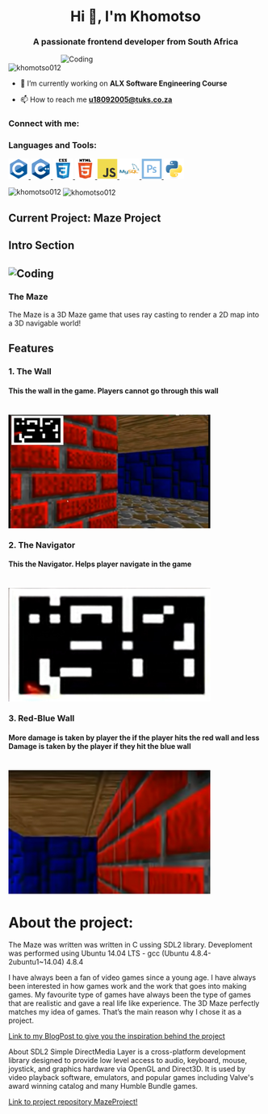 <h1 align="center">Hi 👋, I'm Khomotso</h1>
<h3 align="center">A passionate frontend developer from South Africa</h3>
<img align="right" alt="Coding" width="400" src="https://media.tenor.com/whgQwNlVvNkAAAAi/xero-code.gif">

<p align="left"> <img src="https://komarev.com/ghpvc/?username=khomotso012&label=Profile%20views&color=0e75b6&style=flat" alt="khomotso012" /> </p>

- 🔭 I’m currently working on **ALX Software Engineering Course**

- 📫 How to reach me **u18092005@tuks.co.za**


<h3 align="left">Connect with me:</h3>
<p align="left">
</p>

<h3 align="left">Languages and Tools:</h3>
<p align="left"> <a href="https://www.cprogramming.com/" target="_blank" rel="noreferrer"> <img src="https://raw.githubusercontent.com/devicons/devicon/master/icons/c/c-original.svg" alt="c" width="40" height="40"/> </a> <a href="https://www.w3schools.com/cpp/" target="_blank" rel="noreferrer"> <img src="https://raw.githubusercontent.com/devicons/devicon/master/icons/cplusplus/cplusplus-original.svg" alt="cplusplus" width="40" height="40"/> </a> <a href="https://www.w3schools.com/css/" target="_blank" rel="noreferrer"> <img src="https://raw.githubusercontent.com/devicons/devicon/master/icons/css3/css3-original-wordmark.svg" alt="css3" width="40" height="40"/> </a> <a href="https://www.w3.org/html/" target="_blank" rel="noreferrer"> <img src="https://raw.githubusercontent.com/devicons/devicon/master/icons/html5/html5-original-wordmark.svg" alt="html5" width="40" height="40"/> </a> <a href="https://developer.mozilla.org/en-US/docs/Web/JavaScript" target="_blank" rel="noreferrer"> <img src="https://raw.githubusercontent.com/devicons/devicon/master/icons/javascript/javascript-original.svg" alt="javascript" width="40" height="40"/> </a> <a href="https://www.mysql.com/" target="_blank" rel="noreferrer"> <img src="https://raw.githubusercontent.com/devicons/devicon/master/icons/mysql/mysql-original-wordmark.svg" alt="mysql" width="40" height="40"/> </a> <a href="https://www.photoshop.com/en" target="_blank" rel="noreferrer"> <img src="https://raw.githubusercontent.com/devicons/devicon/master/icons/photoshop/photoshop-line.svg" alt="photoshop" width="40" height="40"/> </a> <a href="https://www.python.org" target="_blank" rel="noreferrer"> <img src="https://raw.githubusercontent.com/devicons/devicon/master/icons/python/python-original.svg" alt="python" width="40" height="40"/> </a> </p>

<p><img align="left" src="https://github-readme-stats.vercel.app/api/top-langs?username=khomotso012&show_icons=true&locale=en&layout=compact" alt="khomotso012" /></p>

<p>&nbsp;<img align="center" src="https://github-readme-stats.vercel.app/api?username=khomotso012&show_icons=true&locale=en" alt="khomotso012" /></p>

## Current Project: Maze Project
## Intro Section
## <img align="center" alt="Coding" width="400" src="https://miro.medium.com/v2/resize:fit:1400/format:webp/1*dVjc_KAj5ftSc0AZLjME6g.png">
### The Maze
The Maze is a 3D Maze game that uses ray casting to render a 2D map into a 3D navigable world!

## Features
### 1. The Wall
#### This the wall in the game. Players cannot go through this wall
# <img align="center" alt="Coding" width="400" src="https://raw.githubusercontent.com/Khomotso012/Maze-Project/master/images/Screenshot%20(46).png">

### 2. The Navigator
#### This the Navigator. Helps player navigate in the game
# <img align="center" alt="Coding" width="400" src="https://raw.githubusercontent.com/Khomotso012/Maze-Project/master/images/cc.jpg">

### 3. Red-Blue Wall
#### More damage is taken by player the if the player hits the red wall and less Damage is taken by the player if they hit the blue wall
# <img align="center" alt="Coding" width="400" src="https://raw.githubusercontent.com/Khomotso012/Maze-Project/master/images/redwall.png">


# About the project:
The Maze was written was written in C ussing SDL2 library. Deveploment was performed using Ubuntu 14.04 LTS - gcc (Ubuntu 4.8.4-2ubuntu1~14.04) 4.8.4

I have always been a fan of video games since a young age. I have always been interested in how games work and the work that goes into making games. My favourite type of games have always been the type of games that are realistic and gave a real life like experience. The 3D Maze perfectly matches my idea of games. That’s the main reason why I chose it as a project.

<a href="https://medium.com/@u18092005/the-maze-project-b298d9b1f9cb">Link to my BlogPost to give you the inspiration behind the project</a>

About SDL2
Simple DirectMedia Layer is a cross-platform development library designed to provide low level access to audio, keyboard, mouse, joystick, and graphics hardware via OpenGL and Direct3D. It is used by video playback software, emulators, and popular games including Valve's award winning catalog and many Humble Bundle games.


<a href="https://github.com/Khomotso012/Maze-Project">Link to project repository MazeProject!</a>

